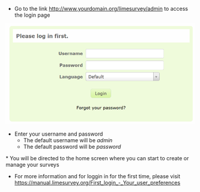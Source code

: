 * Go to the link http://www.yourdomain.org/limesurvey/admin to access the login page

<!--Make sure to change the URL to match the location of the picture on the server-->
<!--<div>
	<img src="http://csserver.beloit.edu/~roehln/daux.io-master/img/login.png" />
</div>-->

![Login](../img/login.png)

* Enter your username and password
	* The default username will be _admin_
	* The default password will be _password_

<p></p>
* You will be directed to the home screen where you can start to create or manage your surveys

* For more information and for loggin in for the first time, please visit https://manual.limesurvey.org/First_login_-_Your_user_preferences
